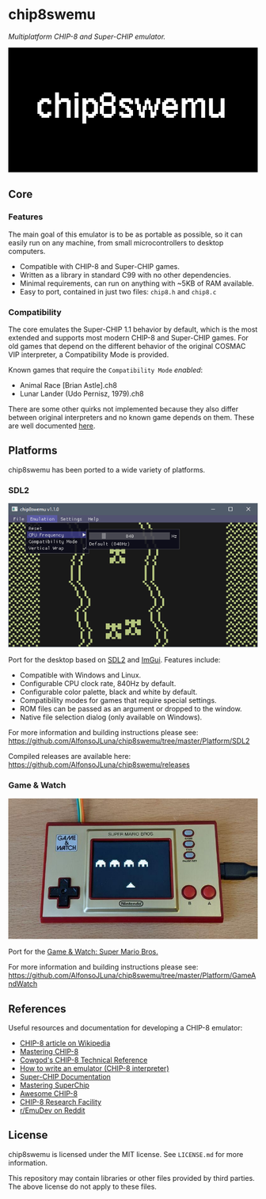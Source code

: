 # chip8swemu

*Multiplatform CHIP-8 and Super-CHIP emulator.*

<p align="center">
<img src="https://raw.githubusercontent.com/AlfonsoJLuna/chip8swemu/master/Assets/Images/Logo.png">
</p>

## Core

### Features

The main goal of this emulator is to be as portable as possible, so it can easily run on any machine, from small microcontrollers to desktop computers.

* Compatible with CHIP-8 and Super-CHIP games.
* Written as a library in standard C99 with no other dependencies.
* Minimal requirements, can run on anything with ~5KB of RAM available.
* Easy to port, contained in just two files: `chip8.h` and `chip8.c` 

### Compatibility

The core emulates the Super-CHIP 1.1 behavior by default, which is the most extended and supports most modern CHIP-8 and Super-CHIP games. For old games that depend on the different behavior of the original COSMAC VIP interpreter, a Compatibility Mode is provided.

Known games that require the `Compatibility Mode` *enabled*:
* Animal Race [Brian Astle].ch8
* Lunar Lander (Udo Pernisz, 1979).ch8

There are some other quirks not implemented because they also differ between original interpreters and no known game depends on them. These are well documented [here](https://github.com/Chromatophore/HP48-Superchip).

## Platforms

chip8swemu has been ported to a wide variety of platforms.

### SDL2

![](Assets/Images/SDL2-2.png) 

Port for the desktop based on [SDL2](http://libsdl.org) and [ImGui](https://github.com/ocornut/imgui). Features include:

* Compatible with Windows and Linux.
* Configurable CPU clock rate, 840Hz by default.
* Configurable color palette, black and white by default.
* Compatibility modes for games that require special settings.
* ROM files can be passed as an argument or dropped to the window.
* Native file selection dialog (only available on Windows).

For more information and building instructions please see: https://github.com/AlfonsoJLuna/chip8swemu/tree/master/Platform/SDL2

Compiled releases are available here: https://github.com/AlfonsoJLuna/chip8swemu/releases

### Game & Watch

![](Assets/Images/GameAndWatch-1.jpg)

Port for the [Game & Watch: Super Mario Bros.](https://en.wikipedia.org/wiki/Game_%26_Watch:_Super_Mario_Bros.)

For more information and building instructions please see: https://github.com/AlfonsoJLuna/chip8swemu/tree/master/Platform/GameAndWatch

## References

Useful resources and documentation for developing a CHIP-8 emulator:

- [CHIP-8 article on Wikipedia](https://en.wikipedia.org/wiki/CHIP-8)
- [Mastering CHIP-8](http://mattmik.com/files/chip8/mastering/chip8.html)
- [Cowgod's CHIP-8 Technical Reference](http://devernay.free.fr/hacks/chip8/C8TECH10.HTM)
- [How to write an emulator (CHIP-8 interpreter)](http://www.multigesture.net/articles/how-to-write-an-emulator-chip-8-interpreter/)
- [Super-CHIP Documentation](https://github.com/Chromatophore/HP48-Superchip)
- [Mastering SuperChip](https://github.com/JohnEarnest/Octo/blob/gh-pages/docs/SuperChip.md)
- [Awesome CHIP-8](https://github.com/tobiasvl/awesome-chip-8)
- [CHIP-8 Research Facility](https://chip-8.github.io/)
- [r/EmuDev on Reddit](https://www.reddit.com/r/EmuDev/)

## License

chip8swemu is licensed under the MIT license. See `LICENSE.md` for more information.

This repository may contain libraries or other files provided by third parties. The above license do not apply to these files.
